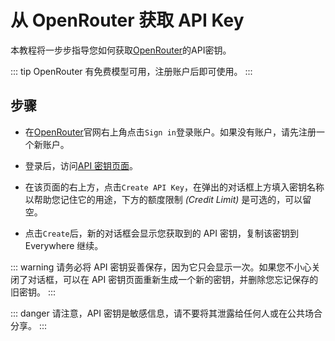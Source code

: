 <script lang="ts" setup>
  import HorizontalCenterImg from "/.vitepress/components/Common/HorizontalCenterImg.vue";
</script>

# 从 OpenRouter 获取 API Key

本教程将一步步指导您如何获取[OpenRouter](https://openrouter.ai/)的API密钥。

::: tip
OpenRouter 有免费模型可用，注册账户后即可使用。
:::

## 步骤

- 在[OpenRouter](https://openrouter.ai/)官网右上角点击`Sign in`登录账户。如果没有账户，请先注册一个新账户。

<HorizontalCenterImg
    src="/model-provider/openrouter/login.webp"
    alt="登录"
    width="400px"
  />

- 登录后，访问[API 密钥页面](https://openrouter.ai/settings/keys)。

<HorizontalCenterImg
    src="/model-provider/openrouter/api-key.webp"
    alt="API 密钥页面"
  />

- 在该页面的右上方，点击`Create API Key`，在弹出的对话框上方填入密钥名称以帮助您记住它的用途，下方的额度限制 *(Credit Limit)* 是可选的，可以留空。

<HorizontalCenterImg
    src="/model-provider/openrouter/create-api-key.webp"
    alt="新建 API 密钥"
    width="400px"
  />

- 点击`Create`后，新的对话框会显示您获取到的 API 密钥，复制该密钥到 Everywhere 继续。

<HorizontalCenterImg
    src="/model-provider/openrouter/get-api-key.webp"
    alt="复制 API 密钥"
    width="400px"
  />

::: warning
请务必将 API 密钥妥善保存，因为它只会显示一次。如果您不小心关闭了对话框，可以在 API 密钥页面重新生成一个新的密钥，并删除您忘记保存的旧密钥。
:::

::: danger
请注意，API 密钥是敏感信息，请不要将其泄露给任何人或在公共场合分享。
:::